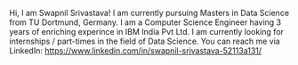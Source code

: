Hi, I am Swapnil Srivastava! I am currently pursuing Masters in Data Science from TU Dortmund, Germany. I am a Computer Science Engineer having 3 years of enriching experince in IBM India Pvt Ltd. 
I am currently looking for internships / part-times in the field of Data Science. You can reach me via LinkedIn: https://www.linkedin.com/in/swapnil-srivastava-52113a131/


<!---
Swapnil-1208/Swapnil-1208 is a ✨ special ✨ repository because its `README.md` (this file) appears on your GitHub profile.
You can click the Preview link to take a look at your changes.
--->
